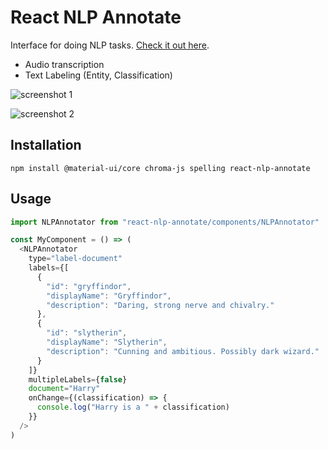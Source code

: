   # React NLP Annotate

Interface for doing NLP tasks. [Check it out here](https://universaldatatool.github.io/react-nlp-annotate/).

- Audio transcription
- Text Labeling (Entity, Classification)

![screenshot 1](https://user-images.githubusercontent.com/1910070/76181412-560efc00-6197-11ea-8eba-1f48768f5183.png)

![screenshot 2](https://user-images.githubusercontent.com/1910070/76181462-8d7da880-6197-11ea-908f-96d988a7efc8.png)

## Installation

`npm install @material-ui/core chroma-js spelling react-nlp-annotate`

## Usage

```javascript
import NLPAnnotator from "react-nlp-annotate/components/NLPAnnotator"

const MyComponent = () => (
  <NLPAnnotator
    type="label-document"
    labels={[
      {
        "id": "gryffindor",
        "displayName": "Gryffindor",
        "description": "Daring, strong nerve and chivalry."
      },
      {
        "id": "slytherin",
        "displayName": "Slytherin",
        "description": "Cunning and ambitious. Possibly dark wizard."
      }
    ]}
    multipleLabels={false}
    document="Harry"
    onChange={(classification) => {
      console.log("Harry is a " + classification)
    }}
  />
)
```
